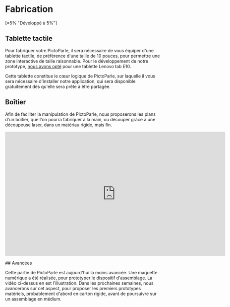 # Fabrication

[=5% "Développé à 5%"]

## Tablette tactile

Pour fabriquer votre PictoParle, il sera nécessaire de vous équiper d'une tablette tactile, de préférence d'une taille de 10 pouces, pour permettre une zone 
interactive de taille raisonnable. Pour le développement de notre prototype, [nous avons opté](materiel.md#tablette-tactile) pour une tablette Lenovo tab E10. 

Cette tablette constitue le cœur logique de PictoParle, sur laquelle il vous sera nécessaire d'installer notre application, qui sera disponible gratuitement dès qu'elle sera prête à être partagée.

## Boîtier 

Afin de faciliter la manipulation de PictoParle, nous proposerons les plans d'un boîtier, que l'on pourra fabriquer à la main, ou découper grâce à une découpeuse laser, dans un matériau rigide, mais fin.

<div class="center"><iframe width="710" height="400" src="https://www.youtube.com/embed/mrsanBGftIQ" frameborder="0" allow="accelerometer; autoplay; encrypted-media; gyroscope; picture-in-picture" allowfullscreen></iframe></div>

## Avancées

Cette partie de PictoParle est aujourd'hui la moins avancée. Une maquette numérique a été réalisée, pour prototyper le dispositif d'assemblage. La vidéo ci-dessus en est l'illustration. Dans les prochaines semaines, nous avancerons sur cet aspect, pour proposer les premiers prototypes matériels, probablement d'abord en carton rigide, avant de poursuivre sur un assemblage en médium.


